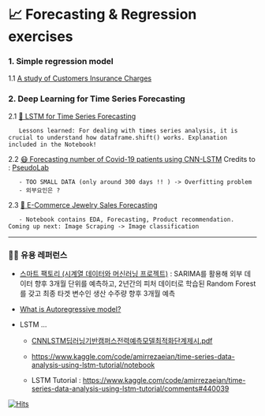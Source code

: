 # 📈 Forecasting & Regression exercises 

### 1. Simple regression model 

   1.1 [A study of Customers Insurance Charges](https://github.com/risa1796/Forcasting-Regression-ML-exercises/blob/main/Insurance_Charges.ipynb)

### 2. Deep Learning for Time Series Forecasting

   2.1  [🛒 LSTM for Time Series Forecasting](https://github.com/risa1796/Forecasting-Regression-exercises/blob/main/Deep_Learning_for_Time_Series_Forecasting-4.ipynb)
   
       Lessons learned: For dealing with times series analysis, it is crucial to understand how dataframe.shift() works. Explanation included in the Notebook!
       
   2.2  [😷 Forecasting number of Covid-19 patients using CNN-LSTM](https://github.com/risa1796/Forecasting-Regression-exercises/blob/main/Forecasting_number_of_Covid_19_patients_using_CNN_LSTM.ipynb) Credits to : [PseudoLab](https://colab.research.google.com/github/Pseudo-Lab/Tutorial-Book/blob/master/book/chapters/time-series/Ch5-CNN-LSTM.ipynb?authuser=2#scrollTo=yKZhY7rpgkIW)
         
       - TOO SMALL DATA (only around 300 days !! ) -> Overfitting problem
       - 외부요인은 ? 
       
  2.3 [💍 E-Commerce Jewelry Sales Forecasting](https://github.com/risa1796/Forecasting-Regression-exercises/blob/main/E_Commerce_Jewelry.ipynb)
  
       - Notebook contains EDA, Forecasting, Product recommendation. Coming up next: Image Scraping -> Image classification
       
-------------------
   
### 🧞‍♂️ 유용 레퍼런스 

- [스마트 팩토리 (시계열 데이터와 머신러닝 프로젝트)](https://github.com/Toddbear20/Smart_factory_APS) : SARIMA를 활용해 외부 데이터 향후 3개월 단위를 예측하고, 2년간의 피처 데이터로 학습된 Random Forest를 갖고 최종 타겟 변수인 생산 수주량 향후 3개월 예측 
- [What is Autoregressive model?](https://www.youtube.com/watch?v=5-2C4eO4cPQ) 
- LSTM ... 
    
    - [CNNLSTM딥러닝기반캠퍼스전력예측모델최적화단계제시.pdf](https://github.com/risa1796/Forecasting-Regression-exercises/files/10421568/CNNLSTM.pdf)

    - https://www.kaggle.com/code/amirrezaeian/time-series-data-analysis-using-lstm-tutorial/notebook
    - LSTM Tutorial : https://www.kaggle.com/code/amirrezaeian/time-series-data-analysis-using-lstm-tutorial/comments#440039

        

[![Hits](https://hits.seeyoufarm.com/api/count/incr/badge.svg?url=https%3A%2F%2Fgithub.com%2Frisa1796%2FForecasting-Regression-exercises&count_bg=%23EB7608&title_bg=%23555555&icon=&icon_color=%23E7E7E7&title=hits&edge_flat=false)](https://hits.seeyoufarm.com)
